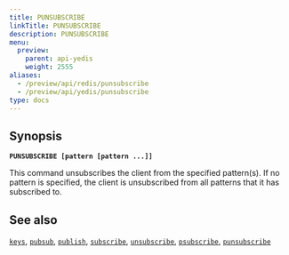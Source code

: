```yaml
---
title: PUNSUBSCRIBE
linkTitle: PUNSUBSCRIBE
description: PUNSUBSCRIBE
menu:
  preview:
    parent: api-yedis
    weight: 2555
aliases:
  - /preview/api/redis/punsubscribe
  - /preview/api/yedis/punsubscribe
type: docs
---
```


## Synopsis

**`PUNSUBSCRIBE [pattern [pattern ...]]`**

This command unsubscribes the client from the specified pattern(s). If no pattern is specified, the client is unsubscribed from all patterns that it has subscribed to.

## See also

[`keys`](../keys/),
[`pubsub`](../pubsub/),
[`publish`](../publish/),
[`subscribe`](../subscribe/),
[`unsubscribe`](../unsubscribe/),
[`psubscribe`](../psubscribe/),
[`punsubscribe`](../punsubscribe/)
